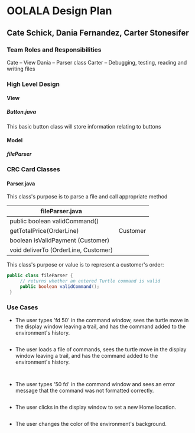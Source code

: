 # OOLALA Design Plan
## Cate Schick, Dania Fernandez, Carter Stonesifer

### Team Roles and Responsibilities
Cate – View
Dania – Parser class
Carter – Debugging, testing, reading and writing files

### High Level Design

#### View
##### Button.java
This basic button class will store information relating to buttons

#### Model
##### fileParser

### CRC Card Classes

#### Parser.java
This class's purpose is to parse a file and call appropriate method

|fileParser.java| |
|---|---|
|public boolean validCommand()               ||
|getTotalPrice(OrderLine)      |Customer|
|boolean isValidPayment (Customer)    | |
|void deliverTo (OrderLine, Customer) | |


This class's purpose or value is to represent a customer's order:
```java
public class fileParser {
     // returns whether an entered Turtle command is valid
     public boolean validCommand();
 }
 ```
 

### Use Cases 

 * The user types 'fd 50' in the command window, sees the turtle move in the display window leaving a trail, and has the command added to the environment's history.
```java

```

 * The user loads a file of commands, sees the turtle move in the display window leaving a trail, and has the command added to the environment's history.
```java
 
```

 * The user types '50 fd' in the command window and sees an error message that the command was not formatted correctly.
```java

```

 * The user clicks in the display window to set a new Home location.
```java

```

 * The user changes the color of the environment's background.
```java

```

